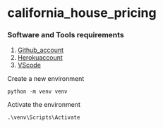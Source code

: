 # california_house_pricing

### Software and Tools requirements

1. [Github_account](https://github.com)
2. [Herokuaccount](https://heroku.com)
3. [VScode](https://code.visualstudio.com)

Create a new environment

```
python -m venv venv
```

Activate the environment

```
.\venv\Scripts\Activate
```
